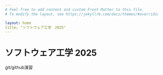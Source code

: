 ```yaml
---
# Feel free to add content and custom Front Matter to this file.
# To modify the layout, see https://jekyllrb.com/docs/themes/#overriding-theme-defaults

layout: home
title; "ソフトウェア工学　2025"
---
```


# ソフトウェア工学 2025

git/github演習
